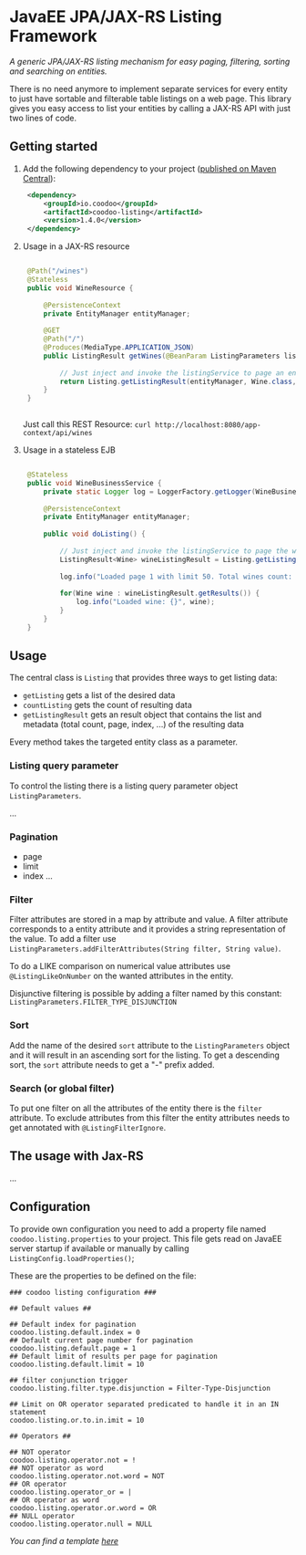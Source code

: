 # JavaEE JPA/JAX-RS Listing Framework

*A generic JPA/JAX-RS listing mechanism for easy paging, filtering, sorting and searching on entities.*

There is no need anymore to implement separate services for every entity to just have sortable and filterable table listings on a web page.
This library gives you easy access to list your entities by calling a JAX-RS API with just two lines of code.


## Getting started

1. Add the following dependency to your project ([published on Maven Central](http://search.maven.org/#artifactdetails%7Cio.coodoo%7Ccoodoo-listing%7C1.4.0%7Cjar)):

   ```xml
	<dependency>
	    <groupId>io.coodoo</groupId>
	    <artifactId>coodoo-listing</artifactId>
	    <version>1.4.0</version>
	</dependency>
   ```

3. Usage in a JAX-RS resource

   ```java
   
	@Path("/wines")
	@Stateless
	public void WineResource {
	
	    @PersistenceContext
	    private EntityManager entityManager;
	    
	    @GET
	    @Path("/")
	    @Produces(MediaType.APPLICATION_JSON)
	    public ListingResult getWines(@BeanParam ListingParameters listingParameters) {
	    
	    	// Just inject and invoke the listingService to page an entity.
	    	return Listing.getListingResult(entityManager, Wine.class, listingParameters);
	    }
	}
 
   ```

   Just call this REST Resource: `curl http://localhost:8080/app-context/api/wines`
   
4. Usage in a stateless EJB

   ```java

	@Stateless
	public void WineBusinessService {
    	private static Logger log = LoggerFactory.getLogger(WineBusinessService.class);
    	
	    @PersistenceContext
	    private EntityManager entityManager;
	    
	    public void doListing() {
	    
	    	// Just inject and invoke the listingService to page the wine entity.
	    	ListingResult<Wine> wineListingResult = Listing.getListingResult(entityManager, Wine.class, 1, 50);
	    	
	    	log.info("Loaded page 1 with limit 50. Total wines count: {}", wineListingResult.getMetadata()getCount();
	    	
	    	for(Wine wine : wineListingResult.getResults()) {
	    		log.info("Loaded wine: {}", wine);
	    	}
	    }
	}
   ```


## Usage

The central class is `Listing` that provides three ways to get listing data:
 * `getListing` gets a list of the desired data
 * `countListing` gets the count of resulting data
 * `getListingResult` gets an result object that contains the list and metadata (total count, page, index, ...) of the resulting data

Every method takes the targeted entity class as a parameter.

### Listing query parameter
To control the listing there is a listing query parameter object `ListingParameters`. 

...

### Pagination
 * page
 * limit
 * index
...

### Filter
Filter attributes are stored in a map by attribute and value. A filter attribute corresponds to a entity attribute and it provides a string representation of the value.
To add a filter use `ListingParameters.addFilterAttributes(String filter, String value)`.

To do a LIKE comparison on numerical value attributes use `@ListingLikeOnNumber` on the wanted attributes in the entity.

Disjunctive filtering is possible by adding a filter named by this constant: `ListingParameters.FILTER_TYPE_DISJUNCTION`

### Sort
Add the name of the desired `sort` attribute to the `ListingParameters` object and it will result in an ascending sort for the listing.
To get a descending sort, the `sort` attribute needs to get a "-" prefix added.

### Search (or global filter)
To put one filter on all the attributes of the entity there is the `filter` attribute.
To exclude attributes from this filter the entity attributes needs to get annotated with `@ListingFilterIgnore`.

## The usage with Jax-RS
...


   
## Configuration

To provide own configuration you need to add a property file named `coodoo.listing.properties` to your project. This file gets read on JavaEE server startup if available or manually by calling `ListingConfig.loadProperties()`;

These are the properties to be defined on the file:

```properties
### coodoo listing configuration ###

## Default values ##

## Default index for pagination
coodoo.listing.default.index = 0
## Default current page number for pagination
coodoo.listing.default.page = 1
## Default limit of results per page for pagination
coodoo.listing.default.limit = 10

## filter conjunction trigger
coodoo.listing.filter.type.disjunction = Filter-Type-Disjunction

## Limit on OR operator separated predicated to handle it in an IN statement
coodoo.listing.or.to.in.imit = 10

## Operators ##

## NOT operator
coodoo.listing.operator.not = !
## NOT operator as word
coodoo.listing.operator.not.word = NOT
## OR operator
coodoo.listing.operator_or = |
## OR operator as word
coodoo.listing.operator.or.word = OR
## NULL operator
coodoo.listing.operator.null = NULL
```
*You can find a template [here](https://github.com/coodoo-io/coodoo-listing/tree/master/src/main/resources/example.coodoo.listing.properties)*

